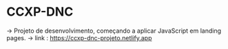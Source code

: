 # CCXP-DNC
-> Projeto de desenvolvimento, começando a aplicar JavaScript em landing pages.
-> link : https://ccxp-dnc-projeto.netlify.app
